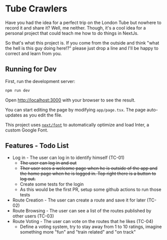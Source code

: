 # Tube Crawlers

Have you had the idea for a perfect trip on the London Tube but nowhere to record it and share it?
Well, me neither. Though, it's a cool idea for a personal project that could teach me how to do things in NextJs.

So that's what this project is. If you come from the outside and think "what the hell is this guy doing here!?"
please just drop a line and I'll be happy to correct and learn from you.

## Running for Dev

First, run the development server:

```bash
npm run dev
```

Open [http://localhost:3000](http://localhost:3000) with your browser to see the result.

You can start editing the page by modifying `app/page.tsx`. The page auto-updates as you edit the file.

This project uses [`next/font`](https://nextjs.org/docs/basic-features/font-optimization) to automatically optimize and load Inter, a custom Google Font.

## Features - Todo List

- Log in - The user can log in to identify himself (TC-01)
  - ~~The user can log in and out~~
  - ~~Ther user sees a welcome page when he is outside of the app and the home page when he is logged in. Top right there is a button to log out.~~
  - Create some tests for the login
  - As this would be the first PR, setup some github actions to run those tests
- Route Creation - The user can create a route and save it for later (TC-02)
- Route Browsing - The user can see a list of the routes published by other users (TC-03)
- Route Voting - The user can vote on the routes that he likes (TC-04)
  - Define a voting system, try to stay away from 1 to 10 ratings, imagine something more "fun" and "train related" and "on track"
